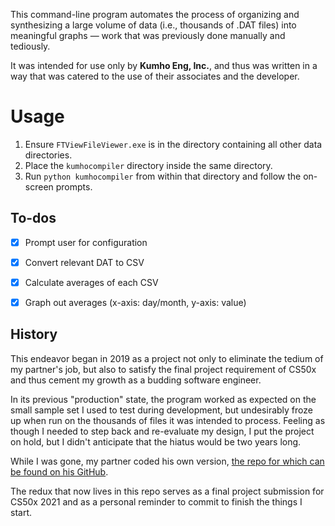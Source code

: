This command-line program automates the process of organizing and synthesizing a large volume of data (i.e., thousands of .DAT files) into meaningful graphs — work that was previously done manually and tediously.

It was intended for use only by **Kumho Eng, Inc.**, and thus was written in a way that was catered to the use of their associates and the developer.

# Usage
1. Ensure `FTViewFileViewer.exe` is in the directory containing all other data directories.
2. Place the `kumhocompiler` directory inside the same directory.
3. Run `python kumhocompiler` from within that directory and follow the on-screen prompts.

## To-dos
- [x] Prompt user for configuration
- [x] Convert relevant DAT to CSV
- [x] Calculate averages of each CSV
- [x] Graph out averages (x-axis: day/month, y-axis: value)


## History

This endeavor began in 2019 as a project not only to eliminate the tedium of my partner's job, but also to satisfy the final project requirement of CS50x and thus cement my growth as a budding software engineer.

In its previous "production" state, the program worked as expected on the small sample set I used to test during development, but undesirably froze up when run on the thousands of files it was intended to process. Feeling as though I needed to step back and re-evaluate my design, I put the project on hold, but I didn't anticipate that the hiatus would be two years long.

While I was gone, my partner coded his own version, [the repo for which can be found on his GitHub](https://github.com/alpacapetter/kumho-compiler).

The redux that now lives in this repo serves as a final project submission for CS50x 2021 and as a personal reminder to commit to finish the things I start.